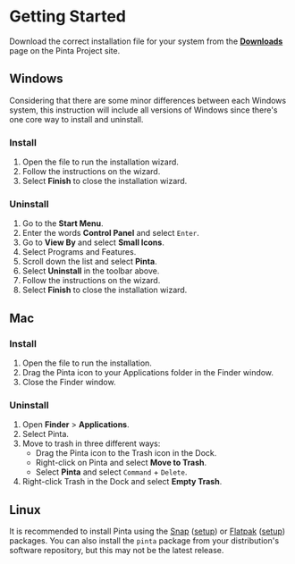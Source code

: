 # __Getting Started__ #

Download the correct installation file for your system from the [__Downloads__](https://www.pinta-project.com/releases) page on the Pinta Project site.

## __Windows__ ##

Considering that there are some minor differences between each Windows system, this instruction will include all versions of Windows since there's one core way to install and uninstall.

### __Install__ ###

1. Open the file to run the installation wizard.
2. Follow the instructions on the wizard.
3. Select __Finish__ to close the installation wizard.

### __Uninstall__ ###

1. Go to the __Start Menu__.
2. Enter the words __Control Panel__ and select `Enter`.
3. Go to __View By__ and select __Small Icons__.
4. Select Programs and Features.
5. Scroll down the list and select __Pinta__.
6. Select __Uninstall__ in the toolbar above.
7. Follow the instructions on the wizard.
8. Select __Finish__ to close the installation wizard.

## __Mac__ ##

### __Install__ ###

1. Open the file to run the installation.
2. Drag the Pinta icon to your Applications folder in the Finder window.
3. Close the Finder window.

### __Uninstall__ ###

1. Open **Finder** > **Applications**.
2. Select Pinta.
3. Move to trash in three different ways:
    - Drag the Pinta icon to the Trash icon in the Dock.
    - Right-click on Pinta and select __Move to Trash__.
    - Select __Pinta__ and select `Command` + `Delete`.
4. Right-click Trash in the Dock and select __Empty Trash__.

## __Linux__ ##

It is recommended to install Pinta using the [Snap](https://snapcraft.io/pinta)
([setup](https://snapcraft.io/docs/installing-snapd)) or
[Flatpak](https://www.flathub.org/apps/details/com.github.PintaProject.Pinta)
([setup](https://www.flatpak.org/setup/)) packages. You can also install the
`pinta` package from your distribution's software repository, but this may not
be the latest release.
